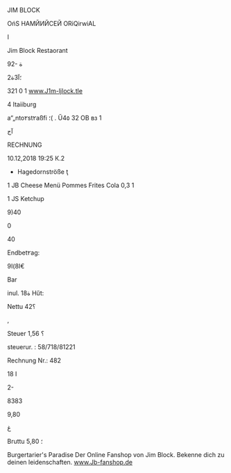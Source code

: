 JIM BLOCK

OńS  НАМЙИЙСЕЙ  ORiQirwiAL

ا

Jim  Block  Restaorant

 92-
 ة

 2؛آ3ة

321
0 1  www.J1m-ljlock.tle

4  Itaiiburg

a“„nto٢st٢aßfi
؛(
.  Ű4٥
32  OB  вз 1

آج

RECHNUNG

10.12,2018  19:25  К.2

*  Hagedornströße  ţ

1  JB  Cheese  Menü
Pommes  Frites
Cola  0,3  1

1  JS  Ketchup

9)40

0

40

Endbet٢ag:

9ا8)ا€

Bar

inul.  18ة  Hűt:

Nettu
42؟

,

Steuer
1,56
؟

steuerur. :  58/718/81221

Rechnung  Nr.:  482

18 ا

 2-

8383

9,80

غ

Bruttu
5,80
؛

Burgertarier's  Paradise
Der  Online  Fanshop  von  Jim  Block.
Bekenne  dich  zu  deinen  leidenschaften.
www.Jb-fanshop.de

